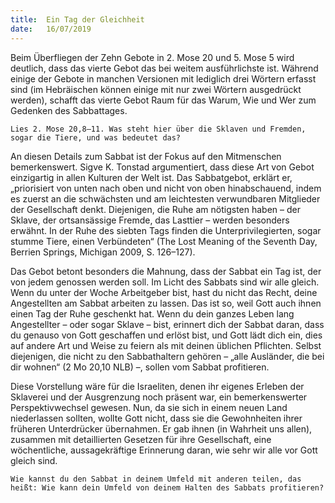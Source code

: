 ```yaml
---
title:  Ein Tag der Gleichheit
date:   16/07/2019
---
```


Beim Überfliegen der Zehn Gebote in 2. Mose 20 und 5. Mose 5 wird deutlich, dass das vierte Gebot das bei weitem ausführlichste ist. Während einige der Gebote in manchen Versionen mit lediglich drei Wörtern erfasst sind (im Hebräischen können einige mit nur zwei Wörtern ausgedrückt werden), schafft das vierte Gebot Raum für das Warum, Wie und Wer zum Gedenken des Sabbattages.

`Lies 2. Mose 20,8–11. Was steht hier über die Sklaven und Fremden, sogar die Tiere, und was bedeutet das?`

An diesen Details zum Sabbat ist der Fokus auf den Mitmenschen bemerkenswert. Sigve K. Tonstad argumentiert, dass diese Art von Gebot einzigartig in allen Kulturen der Welt ist. Das Sabbatgebot, erklärt er, „priorisiert von unten nach oben und nicht von oben hinabschauend, indem es zuerst an die schwächsten und am leichtesten verwundbaren Mitglieder der Gesellschaft denkt. Diejenigen, die Ruhe am nötigsten haben – der Sklave, der ortsansässige Fremde, das Lasttier – werden besonders erwähnt. In der Ruhe des siebten Tags finden die Unterprivilegierten, sogar stumme Tiere, einen Verbündeten“ (The Lost Meaning of the Seventh Day, Berrien Springs, Michigan 2009, S. 126–127).

Das Gebot betont besonders die Mahnung, dass der Sabbat ein Tag ist, der von jedem genossen werden soll. Im Licht des Sabbats sind wir alle gleich. Wenn du unter der Woche Arbeitgeber bist, hast du nicht das Recht, deine Angestellten am Sabbat arbeiten zu lassen. Das ist so, weil Gott auch ihnen einen Tag der Ruhe geschenkt hat. Wenn du dein ganzes Leben lang Angestellter – oder sogar Sklave – bist, erinnert dich der Sabbat daran, dass du genauso von Gott geschaffen und erlöst bist, und Gott lädt dich ein, dies auf andere Art und Weise zu feiern als mit deinen üblichen Pflichten. Selbst diejenigen, die nicht zu den Sabbathaltern gehören – „alle Ausländer, die bei dir wohnen“ (2 Mo 20,10 NLB) –, sollen vom Sabbat profitieren.

Diese Vorstellung wäre für die Israeliten, denen ihr eigenes Erleben der Sklaverei und der Ausgrenzung noch präsent war, ein bemerkenswerter Perspektivwechsel gewesen. Nun, da sie sich in einem neuen Land niederlassen sollten, wollte Gott nicht, dass sie die Gewohnheiten ihrer früheren Unterdrücker übernahmen. Er gab ihnen (in Wahrheit uns allen), zusammen mit detaillierten Gesetzen für ihre Gesellschaft, eine wöchentliche, aussagekräftige Erinnerung daran, wie sehr wir alle vor Gott gleich sind.

`Wie kannst du den Sabbat in deinem Umfeld mit anderen teilen, das heißt: Wie kann dein Umfeld von deinem Halten des Sabbats profitieren?`
